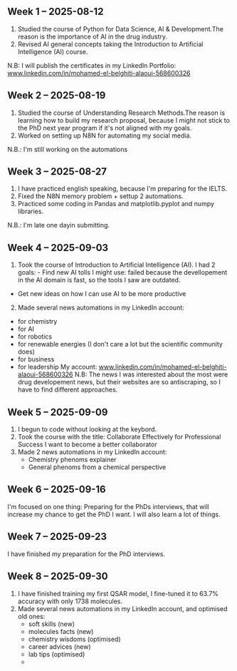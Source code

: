 ## Week 1 – 2025-08-12
1. Studied the course of Python for Data Science, AI & Development.The reason is the importance of AI in the drug industry.  
2. Revised AI general concepts taking the Introduction to Artificial Intelligence (AI) course.

N.B: I will publish the certificates in my LinkedIn Portfolio: www.linkedin.com/in/mohamed-el-belghiti-alaoui-568600326

## Week 2 – 2025-08-19
1. Studied the course of Understanding Research Methods.The reason is learning how to build my research proposal, because I might not stick to the PhD next year program if it's not aligned with my goals.
2. Worked on setting up N8N for automating my social media.

N.B.: I'm still working on the automations
## Week 3 – 2025-08-27
1. I have practiced english speaking, because I'm preparing for the IELTS.
2. Fixed the N8N memory problem + settup 2 automations.
3. Practiced some coding in Pandas and matplotlib.pyplot and numpy libraries.

N.B.: I'm late one dayin submitting.
## Week 4 – 2025-09-03
1. Took the course of Introduction to Artificial Intelligence (AI). I had 2 goals: - Find new AI tolls I might use: failed because the devellopement in the AI domain is fast, so the tools I saw are outdated. 
- Get new ideas on how I can use AI to be more productive
2. Made several news automations in my LinkedIn account:
  - for chemistry
  - for AI
  - for robotics
  - for renewable energies (I don't care a lot but the scientific community does)
  - for business
  - for leadership
My account: www.linkedin.com/in/mohamed-el-belghiti-alaoui-568600326
N.B: The news I was interested about the most were drug developement news, but their websites are so antiscraping, so I have to find different approaches.
## Week 5 – 2025-09-09
1. I begun to code without looking at the keybord.
2. Took the course with the title: Collaborate Effectively for Professional Success
I want to become a better collaborator
3. Made 2 news automations in my LinkedIn account:
   - Chemistry phenoms explainer
   - General phenoms from a chemical perspective
## Week 6 – 2025-09-16
I'm focused on one thing: Preparing for the PhDs interviews, that will increase my chance to get the PhD I want. I will also learn a lot of things.
## Week 7 – 2025-09-23
I have finished my preparation for the PhD interviews.
## Week 8 – 2025-09-30
1. I have finished training my first QSAR model, I fine-tuned it to 63.7% accuracy with only 1738 molecules.
2. Made several news automations in my LinkedIn account, and optimised old ones:
   - soft skills (new)
   - molecules facts (new)
   - chemistry wisdoms (optimised)
   - career advices (new)
   - lab tips (optimised)
   -
